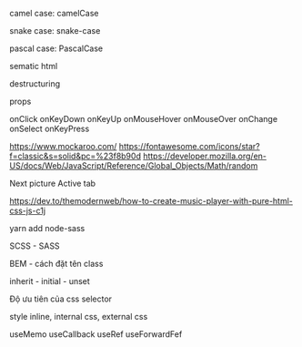 camel case: camelCase

snake case: snake-case

pascal case: PascalCase

sematic html

destructuring

props

onClick
onKeyDown
onKeyUp
onMouseHover
onMouseOver
onChange
onSelect
onKeyPress

https://www.mockaroo.com/
https://fontawesome.com/icons/star?f=classic&s=solid&pc=%23f8b90d
https://developer.mozilla.org/en-US/docs/Web/JavaScript/Reference/Global_Objects/Math/random

Next picture
Active tab

https://dev.to/themodernweb/how-to-create-music-player-with-pure-html-css-js-c1j

yarn add node-sass

SCSS - SASS

BEM - cách đặt tên class

inherit - initial - unset

Độ ưu tiên của css selector

style inline, internal css, external css

useMemo
useCallback
useRef
useForwardFef
